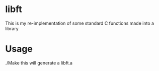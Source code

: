 # libft
This is my re-implementation of some standard C functions made into a library

# Usage
./Make
this will generate a libft.a
